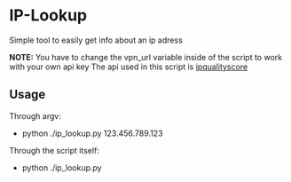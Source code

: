 # IP-Lookup

Simple tool to easily get info about an ip adress

**NOTE:**
You have to change the vpn_url variable inside of the script to work with your own api key
The api used in this script is [ipqualityscore](https://www.ipqualityscore.com)

## Usage
Through argv:
* python ./ip_lookup.py 123.456.789.123


Through the script itself:
* python ./ip_lookup.py
